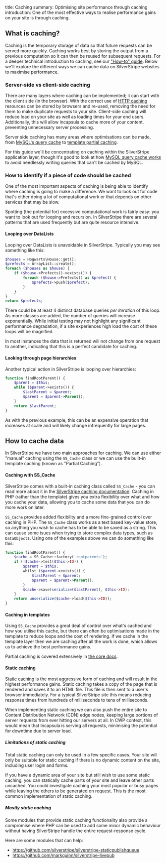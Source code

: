 title: Caching
summary: Optimising site performance through caching
introduction: One of the most effective ways to realise performance gains on your site is through caching.

## What is caching?

Caching is the temporary storage of data so that future requests can be served more quickly. Caching works best by 
storing the output from a previous computation so it can then be reused for subsequent requests. For a deeper technical 
introduction to caching, see our ["How-to" guide](https://www.cwp.govt.nz/developer-docs/en/how_tos/caching). Below 
we'll explore the different ways we can cache data on SilverStripe websites to maximise performance.

### Server-side vs client-side caching

There are many layers where caching can be implemented; it can start with the client side (in the browser). With the 
correct use of 
[HTTP caching](https://developers.google.com/web/fundamentals/performance/optimizing-content-efficiency/http-caching)
resources can be stored by browsers and re-used, removing the need for them to make duplicate requests to your site. 
Client-side caching will reduce load on your site as well as loading times for your end users. Additionally, this will 
allow Incapsula to cache more of your content, preventing unnecessary server processing.

Server side caching has many areas where optimisations can be made, from 
[MySQL's query cache](https://dev.mysql.com/doc/refman/5.7/en/query-cache.html)
to [template partial caching](https://docs.silverstripe.org/en/3/developer_guides/performance/partial_caching/).

For this guide we'll be concentrating on caching within the SilverStripe application layer, though it's good to look
at how [MySQL query cache works](https://dev.mysql.com/doc/refman/5.7/en/query-cache-operation.html) to avoid 
needlessly writing queries that can't be cached by MySQL.

### How to identify if a piece of code should be cached

One of the most important aspects of caching is being able to identify where caching is going to make a difference. 
We want to look out for code that's either doing a lot of computational work or that depends on other services that 
may be slow.

Spotting (the potential for) excessive computational work is fairly easy: you want to look out for looping and recursion.
In SilverStripe there are several patterns that are used frequently but are quite resource intensive.

#### Looping over DataLists

Looping over DataLists is unavoidable in SilverStripe. Typically you may see something like this:

```php
$houses = Hogwarts\House::get();
$prefects = ArrayList::create();
foreach ($houses as $house) {
	if ($house->Prefects()->exists()) {
		foreach ($house->Prefects() as $prefect) {
			$prefects->push($prefect);
		}
	}
}
return $prefects;
```

There could be at least 4 distinct database queries *per iteration* of this loop. As more classes are added, the number 
of queries will increase exponentially. While initial testing may not highlight any significant performance degradation,
if a site experiences high load the cost of these loops will be magnified.

In most instances the data that is returned will not change from one request to another, indicating that this is a 
perfect candidate for caching.

#### Looking through page hierarchies

Another typical action in SilverStripe is looping over hierarchies:

```php
function findRootParent() {
	$parent = $this;
	while ($parent->exists()) {
		$lastParent = $parent;
		$parent = $parent->Parent();
	}
	return $lastParent;
}
```

As with the previous example, this can be an expensive operation that increases at scale and will likely change 
infrequently for large pages.

## How to cache data

In SilverStripe we have two main approaches for caching. We can use either "manual" caching using the `SS_Cache` class 
or we can use the built-in template caching (known as "Partial Caching").

#### Caching with SS_Cache

SilverStripe comes with a built-in caching class called `SS_Cache` - you can read more about it in the [SilverStripe 
caching documentation](https://docs.silverstripe.org/en/3/developer_guides/performance/caching/). Caching in PHP 
(rather than the template) gives you extra flexibility over what and how you cache your data, allowing you to cache 
some data that you can do more work on later.

`SS_Cache` provides added flexibility and a more fine-grained control over caching in PHP. The `SS_Cache` class works 
as a text based key-value store, so anything you wish to cache has to be able to be saved as a string. This can cause
some isues when trying to store complex data types, such as `DataObject`s. Using one of the examples above we can do
something like this:

```php
function findRootParent() {
	$cache = SS_Cache::factory('rootparents');
	if (!$cache->test($this->ID)) {
		$parent = $this;
		whilst ($parent->exists()) {
			$lastParent = $parent;
			$parent = $parent->Parent();
		}
		$cache->save(serialize($lastParent), $this->ID);
	}
	return unserialize($cache->load($this->ID));
}
```

#### Caching in templates

Using `SS_Cache` provides a great deal of control over what's cached and how you utilise this cache, but there can 
often be optimisations made in the template to reduce loops and the cost of rendering. If we cache in the template 
layer then we are caching after all the work is done, which allows us to achieve the best performance gains.

Partial caching is covered extensively in 
[the core docs](https://docs.silverstripe.org/en/3/developer_guides/performance/partial_caching/).

#### Static caching

[Static caching](https://github.com/silverstripe/silverstripe-staticpublishqueue) is the most aggressive form of caching
and will result in the highest performance gains. Static caching takes a copy of the page that is rendered and saves 
it to an HTML file. This file is then sent to a user's browser immediately. For a typical SilverStripe site this means
reducing response times from hundreds of milliseconds to tens of milliseconds.
 
When implementing static caching we can also push the entire site to Content Distribution Network (CDN) edge nodes, 
keeping large portions of server requests from ever hitting our servers at all. In CWP context, this would mean that 
Incapsula is serving all requests, minimising the potential for downtime due to server load.

##### Limitations of static caching

Total static caching can only be used in a few specific cases. Your site will only be suitable for static caching if 
there is no dynamic content on the site, including user login and forms.

If you have a dynamic area of your site but still wish to use some static caching, you can statically cache parts of 
your site and leave other parts uncached. You could investigate caching your most popular or busy pages while leaving
the others to be generated on request. This is the most common implementation of static caching.

##### Mostly static caching

Some modules that provide static caching functionality also provide a compromise where PHP can be used to add some 
minor dynamic behaviour without having SilverStripe handle the entire request-response cycle.

Here are some modules that can help:

- https://github.com/silverstripe/silverstripe-staticpublishqueue
- https://github.com/markguinn/silverstripe-livepub